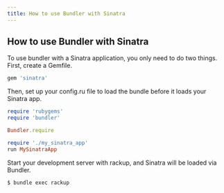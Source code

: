 ```yaml
---
title: How to use Bundler with Sinatra
---
```


## How to use Bundler with Sinatra

To use bundler with a Sinatra application, you only need to do two things. First, create a Gemfile.

~~~ruby
gem 'sinatra'
~~~

Then, set up your config.ru file to load the bundle before it loads your Sinatra app.

~~~ruby
require 'rubygems'
require 'bundler'

Bundler.require

require './my_sinatra_app'
run MySinatraApp
~~~

Start your development server with rackup, and Sinatra will be loaded via Bundler.

~~~
$ bundle exec rackup
~~~
